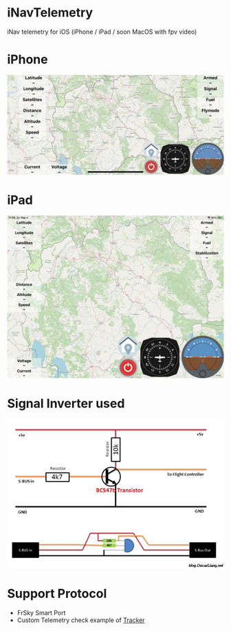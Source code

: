 # iNavTelemetry
iNav telemetry for iOS (iPhone / iPad / soon MacOS with fpv video)

# iPhone
![iPhone Application](iphone.jpeg)
# iPad
![iPad application](ipad.jpeg)

# Signal Inverter used
![Signal Inverter](inverter.jpg)

# Support Protocol
- FrSky Smart Port 
- Custom Telemetry check example of [Tracker](https://github.com/zosko/R9M_Inav_antenna_tracker/blob/master/bt_r9m_accst/bt_r9m_accst.ino)
